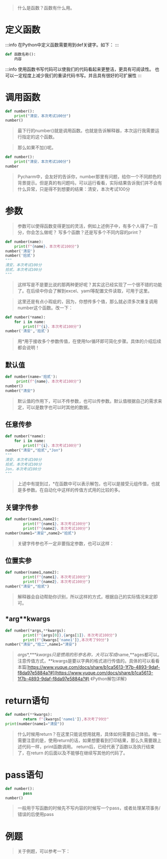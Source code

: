 > 什么是函数？函数有什么用。

# 定义函数
:::info
在Python中定义函数需要用到def关键字。如下：
:::
```python
def 函数名称():
    内容
```
:::info
使用函数书写代码可以使我们的代码看起来更整洁，更具有可阅读性。
也可以一定程度上减少我们的重读代码书写。并且具有很好的可扩展性
:::
# 调用函数
```python
def number():
    print("清安，本次考试100分")
number()
```
> 最下行的number()就是调用函数。也就是告诉解释器，本次运行我需要运行指定的这个函数。

> 那么如果不加()呢。

```python
def number():
    print("清安，本次考试100分")
number
```
> Pycharm中，会友好的告诉你，number那里有问题，给你一个不同颜色的背景提示。但是真的有问题吗，可以运行看看，实际结果告诉我们并不会有什么异常，只是得不到想要的结果：清安，本次考试100分

# 参数
> 参数可以使得函数变得更加的灵活，例如上述例子中，有多个人得了一百分，你会怎么做呢？
> 写多个函数？还是写多个不同内容的print？

```python
def number(name):
    print(f"{name}，本次考试100分")
number('清安')
number('拾贰')
"""
清安，本次考试100分
拾贰，本次考试100分
"""
```
> 这样写是不是要比说的那两种更好呢？其实这已经实现了一个很不错的功能了。在后续中你会了解到excel、yaml等配置文件读取，可用于这里。

> 这里还是有点小瑕疵的，因为，你想传多个值，那么就必须多次重复调用number这个函数。改一下：

```python
def number(*name):
    for i in name:
        print(f"{i}，本次考试100分")
number('清安','拾贰')
```
> 用*用于接收多个参数传值，在使用for循环即可简化步骤。具体的介绍后续都会说明！

## 默认值
```python
def number(name='拾贰'):
     print(f"{name}，本次考试100分")
number()
number("清安")
```
> 默认值的作用下，可以不传参数，也可以传参数。默认值根据自己的需求来定，可以是数字也可以时其他的数据。

## 任意传参
```python
def number(*name):
    for i in name:
        print(f"{i}，本次考试100分")
number("清安","拾贰","Jon")
"""
清安，本次考试100分
拾贰，本次考试100分
Jon，本次考试100分
"""
```
> 上述中有提到过，*在函数中可以表示解包，也可以是接受元组传值，也就是多参数。在自动化中这样的传值方式用的比较的多。

## 关键字传参
```python
def number(name1,name2):
        print(f"{name1}，本次考试100分")
        print(f"{name2}，本次考试100分")
number(name1="清安",name2="拾贰")
```
> 关键字传参也不一定非要指定参数，也可以这样：

## 位置实参
```python
def number(name1,name2):
        print(f"{name1}，本次考试100分")
        print(f"{name2}，本次考试100分")
number("清安","拾贰")
```
> 解释器会自动帮助你识别，所以这样的方式，根据自己的实际情况来定即可。

## *arg**kwargs
```python
def number(*args,**kwargs):
        print(f"{args[0]},{args[1]}，本次考试100分")
        print(f"{kwargs['name1']},本次考了99分")
number("清安","拾二",name1="清安")
```
> *args**,****kwargs只是惯用的形参名称，大可以写成*name,**ages都可以。注意传值方式，**kwargs是要以字典的格式进行传值的。具体的可以看看本篇[https://www.yuque.com/docs/share/b1ca5613-1f7b-4893-9daf-f8da97e5884a?#](https://www.yuque.com/docs/share/b1ca5613-1f7b-4893-9daf-f8da97e5884a?#) 《Python解包详解》

# return语句
```python
def number(**kwargs):
        return f"{kwargs['name1']},本次考了99分"
print(number(name1="清安"))
```
> 什么时候用return？在这里只能说想用就用，具体如何需要自己体验。唯一需要注意的是，使用return的话，如果想要看到打印结果，那么久需要跟上述代码一样，print函数调用。
> return后，已经代表了函数以及执行结束了，在return 的后面以及不能够在继续写其他的代码了。

# pass语句
```python
def number():
        pass
number()
```
> 一般用于写函数的时候先不写内容的时候写一个pass，或者处理某项事务/错误的后使用pass

# 例题
> 关于例题，可以参考一下：
> 
> 

